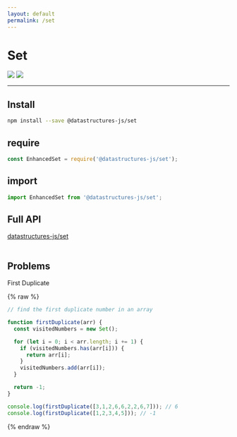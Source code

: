 ```yaml
---
layout: default
permalink: /set
---
```


# Set
<div class="ds-badges">
  <img src="https://img.shields.io/npm/v/@datastructures-js/set.svg"/>
  <img src="https://img.shields.io/npm/dm/@datastructures-js/set.svg"/>
</div>
<hr />

## Install
```sh
npm install --save @datastructures-js/set
```

## require
```js
const EnhancedSet = require('@datastructures-js/set');
```

## import
```js
import EnhancedSet from '@datastructures-js/set';
```

## Full API
<a href="https://github.com/datastructures-js/set#table-of-contents">datastructures-js/set</a>
<br /><br />
## Problems

<p class="problem">First Duplicate</p>

{% raw %}
```js
// find the first duplicate number in an array

function firstDuplicate(arr) {
  const visitedNumbers = new Set();

  for (let i = 0; i < arr.length; i += 1) {
    if (visitedNumbers.has(arr[i])) {
      return arr[i];
    }
    visitedNumbers.add(arr[i]);
  }

  return -1;
}

console.log(firstDuplicate([3,1,2,6,6,2,2,6,7])); // 6
console.log(firstDuplicate([1,2,3,4,5])); // -1
```
{% endraw %}

